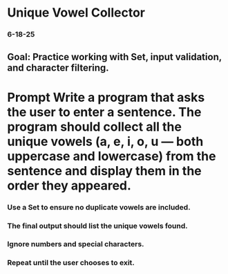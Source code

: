 # Unique Vowel Collector

### 6-18-25

## Goal: Practice working with Set, input validation, and character filtering.

# Prompt Write a program that asks the user to enter a sentence. The program should collect all the unique vowels (a, e, i, o, u — both uppercase and lowercase) from the sentence and display them in the order they appeared.

### Use a Set to ensure no duplicate vowels are included.
### The final output should list the unique vowels found.
### Ignore numbers and special characters.
### Repeat until the user chooses to exit.
